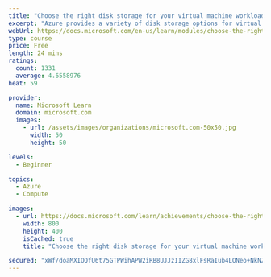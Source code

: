 ```yaml
---
title: "Choose the right disk storage for your virtual machine workload"
excerpt: "Azure provides a variety of disk storage options for virtual machine workloads. Identify the features of capabilities of each type to ensure your application performs optimally."
webUrl: https://docs.microsoft.com/en-us/learn/modules/choose-the-right-disk-storage-for-vm-workload/
type: course
price: Free
length: 24 mins
ratings:
  count: 1331
  average: 4.6558976
heat: 59

provider:
  name: Microsoft Learn
  domain: microsoft.com
  images:
    - url: /assets/images/organizations/microsoft.com-50x50.jpg
      width: 50
      height: 50

levels:
  - Beginner

topics:
  - Azure
  - Compute

images:
  - url: https://docs.microsoft.com/learn/achievements/choose-the-right-disk-storage-for-vm-workload-social.png
    width: 800
    height: 400
    isCached: true
    title: "Choose the right disk storage for your virtual machine workload"

secured: "xWf/doaMXIOQfU6t75GTPWihAPW2iRB8UJJzIIZG8xlFsRaIub4LONeo+NkNZQWiSKHrmhmM3JrbluOrV0JgZEUpkDkLdFKMg5HQXop5LeMBukCxdO+/RUQSDJv5llG15V9nKZaYjk+W8IqXPkHBx04UDMwNtpmE7xd31IzazC0KV8aMf4mdY3LUxqGrrmlgPx1OpSnQ7Hu5Lz6qeGE4XQid7VDPLl8G5ipx/ys56HF62GKv4ELIzflCRcm+Q8na5ClSpwK2qApOx4jLfhM+whKrPnOITkhgTJ96AI4qlMirhyDkjvgWaVf6whEVPbSt9d4FngXeuT02iF+aDmih9Yih7bNmMOw6FlU+VfordLLE8MX52/0C2nHODKyahqlQKzBxzYskZA4eCU5s0bzttw==;asS5F2wEDcD/+Hb+V+DnJw=="
---
```


